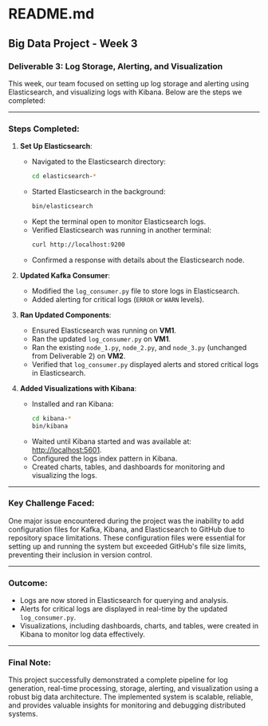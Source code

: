 # README.md

## Big Data Project - Week 3

### Deliverable 3: Log Storage, Alerting, and Visualization

This week, our team focused on setting up log storage and alerting using Elasticsearch, and visualizing logs with Kibana. Below are the steps we completed:

---

### Steps Completed:

1. **Set Up Elasticsearch**:
   - Navigated to the Elasticsearch directory:
     ```bash
     cd elasticsearch-*
     ```
   - Started Elasticsearch in the background:
     ```bash
     bin/elasticsearch
     ```
   - Kept the terminal open to monitor Elasticsearch logs.
   - Verified Elasticsearch was running in another terminal:
     ```bash
     curl http://localhost:9200
     ```
   - Confirmed a response with details about the Elasticsearch node.

2. **Updated Kafka Consumer**:
   - Modified the `log_consumer.py` file to store logs in Elasticsearch.
   - Added alerting for critical logs (`ERROR` or `WARN` levels).

3. **Ran Updated Components**:
   - Ensured Elasticsearch was running on **VM1**.
   - Ran the updated `log_consumer.py` on **VM1**.
   - Ran the existing `node_1.py`, `node_2.py`, and `node_3.py` (unchanged from Deliverable 2) on **VM2**.
   - Verified that `log_consumer.py` displayed alerts and stored critical logs in Elasticsearch.

4. **Added Visualizations with Kibana**:
   - Installed and ran Kibana:
     ```bash
     cd kibana-*
     bin/kibana
     ```
   - Waited until Kibana started and was available at:
     [http://localhost:5601](http://localhost:5601).
   - Configured the logs index pattern in Kibana.
   - Created charts, tables, and dashboards for monitoring and visualizing the logs.

---

### Key Challenge Faced:

One major issue encountered during the project was the inability to add configuration files for Kafka, Kibana, and Elasticsearch to GitHub due to repository space limitations. These configuration files were essential for setting up and running the system but exceeded GitHub's file size limits, preventing their inclusion in version control. 

---

### Outcome:
- Logs are now stored in Elasticsearch for querying and analysis.
- Alerts for critical logs are displayed in real-time by the updated `log_consumer.py`.
- Visualizations, including dashboards, charts, and tables, were created in Kibana to monitor log data effectively.

---

### Final Note:
This project successfully demonstrated a complete pipeline for log generation, real-time processing, storage, alerting, and visualization using a robust big data architecture. The implemented system is scalable, reliable, and provides valuable insights for monitoring and debugging distributed systems.